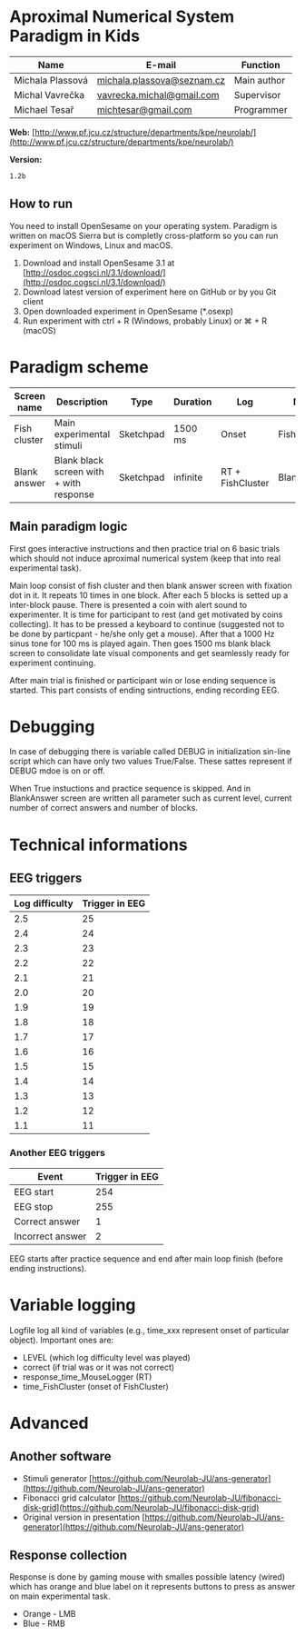 # Aproximal Numerical System Paradigm in Kids

| Name             | E-mail                     | Function    |
|------------------|----------------------------|-------------|
| Michala Plassová | michala.plassova@seznam.cz | Main author |
| Michal Vavrečka  | vavrecka.michal@gmail.com  | Supervisor  |
| Michael Tesař    | michtesar@gmail.com        | Programmer  |

**Web:**
[http://www.pf.jcu.cz/structure/departments/kpe/neurolab/](http://www.pf.jcu.cz/structure/departments/kpe/neurolab/)

**Version:**
```
1.2b
```

## How to run
You need to install OpenSesame on your operating system. Paradigm is written on macOS Sierra but is completly cross-platform so you can run experiment on Windows, Linux and macOS.
 1. Download and install OpenSesame 3.1 at [http://osdoc.cogsci.nl/3.1/download/](http://osdoc.cogsci.nl/3.1/download/)
 1. Download latest version of experiment here on GitHub or by you Git client
 1. Open downloaded experiment in OpenSesame (*.osexp)
 1. Run experiment with ctrl + R (Windows, probably Linux) or ⌘ + R (macOS)

# Paradigm scheme
| Screen name  | Description                             | Type      | Duration | Log              | Name        |
|--------------|-----------------------------------------|-----------|----------|------------------|-------------|
| Fish cluster | Main experimental stimuli               | Sketchpad | 1500 ms  | Onset            | FishCluster |
| Blank answer | Blank black screen with + with response | Sketchpad | infinite | RT + FishCluster | BlankAnswer |

## Main paradigm logic
First goes interactive instructions and then practice trial on 6 basic trials which should not induce aproximal numerical system (keep that into real experimental task).

Main loop consist of fish cluster and then blank answer screen with fixation dot in it. It repeats 10 times in one block. After each 5 blocks is setted up a inter-block pause. There is presented a coin with alert sound to experimenter. It is time for participant to rest (and get motivated by coins collecting). It has to be pressed a keyboard to continue (suggested not to be done by particpant - he/she only get a mouse). After that a 1000 Hz sinus tone for 100 ms is played again. Then goes 1500 ms blank black screen to consolidate late visual components and get seamlessly ready for experiment continuing.

After main trial is finished or participant win or lose ending sequence is started. This part consists of ending sintructions, ending recording EEG.

# Debugging
In case of debugging there is variable called DEBUG in initialization sin-line script which can have only two values True/False. These sattes represent if DEBUG mdoe is on or off.

When True instuctions and practice sequence is skipped. And in BlankAnswer screen are written all parameter such as current level, current number of correct answers and number of blocks.

# Technical informations
## EEG triggers
| Log difficulty | Trigger in EEG |
|----------------|----------------|
| 2.5            | 25             |
| 2.4            | 24             |
| 2.3            | 23             |
| 2.2            | 22             |
| 2.1            | 21             |
| 2.0            | 20             |
| 1.9            | 19             |
| 1.8            | 18             |
| 1.7            | 17             |
| 1.6            | 16             |
| 1.5            | 15             |
| 1.4            | 14             |
| 1.3            | 13             |
| 1.2            | 12             |
| 1.1            | 11             |

### Another EEG triggers
| Event            | Trigger in EEG |
|------------------|----------------|
| EEG start        | 254            |
| EEG stop         | 255            |
| Correct answer   | 1              |
| Incorrect answer | 2              |

EEG starts after practice sequence and end after main loop finish (before ending instructions).

# Variable logging
Logfile log all kind of variables (e.g., time_xxx represent onset of particular object). Important ones are:
- LEVEL (which log difficulty level was played)
- correct (if trial was or it was not correct)
- response_time_MouseLogger (RT)
- time_FishCluster (onset of FishCluster)

# Advanced
## Another software
- Stimuli generator [https://github.com/Neurolab-JU/ans-generator](https://github.com/Neurolab-JU/ans-generator)
- Fibonacci grid calculator [https://github.com/Neurolab-JU/fibonacci-disk-grid](https://github.com/Neurolab-JU/fibonacci-disk-grid)
- Original version in presentation [https://github.com/Neurolab-JU/ans-generator](https://github.com/Neurolab-JU/ans-generator)

## Response collection
Response is done by gaming mouse with smalles possible latency (wired) which has orange and blue label on it represents buttons to press as answer on main experimental task.
- Orange - LMB
- Blue - RMB
